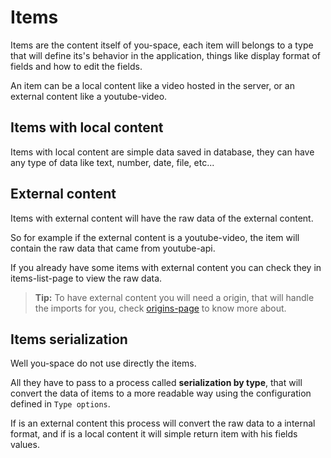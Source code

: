 # Items

Items are the content itself of you-space, each item will belongs to a type that will define its's behavior in the application, things like display format of fields and how to edit the fields.

An item can be a local content like a video hosted in the server, or an external content like
a youtube-video.

## Items with local content

Items with local content are simple data saved in database, they can have any type of data like text, number, date, file, etc...

## External content

Items with external content will have the raw data of the external content.

So for example if the external content is a youtube-video, the item will contain the raw data that came from youtube-api.

If you already have some items with external content you can check they in items-list-page to view the raw data.

> **Tip:** To have external content you will need a origin, that will handle the imports for you, check [origins-page](./basics/origins.md) to know more about.

## Items serialization

Well you-space do not use directly the items.

All they have to pass to a process called **serialization by type**, that will convert the data of items to a more readable way using the configuration defined in `Type options`.

If is an external content this process will convert the raw data to a internal format, and if is a local content it will simple return item with his fields values.
